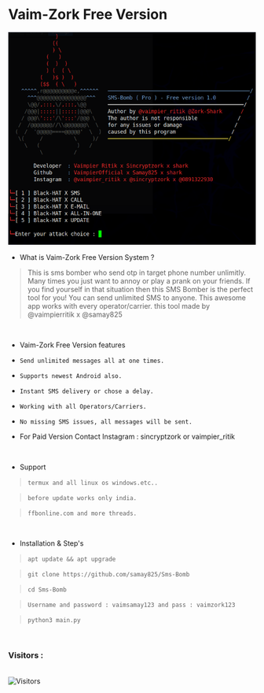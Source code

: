# Vaim-Zork Free Version 
<img src="VaimZork.png"><br>




- What is Vaim-Zork Free Version System  ?
> This is sms bomber who send otp in target phone number unlimitly.
> Many times you just want to annoy or play a prank on your friends.
> If you find yourself in that situation then this SMS Bomber is the perfect tool for you!
> You can send unlimited SMS to anyone. This awesome app works with every operator/carrier.
> this tool made by @vaimpierritik x @samay825 

<br>


- Vaim-Zork Free Version features 

* `Send unlimited messages all at one times.`

* `Supports newest Android also.`

* `Instant SMS delivery or chose a delay.`

* `Working with all Operators/Carriers.`

* `No missing SMS issues, all messages will be sent.`

*  For Paid Version Contact Instagram : sincryptzork or vaimpier_ritik 

<br>

- Support

> `termux and all linux os windows.etc..`

> `before update works only india.`

> `ffbonline.com and more threads.`
 
 <br>

- Installation & Step's
 
> `apt update && apt upgrade`
 
> `git clone https://github.com/samay825/Sms-Bomb`
 
> `cd Sms-Bomb`  

> `Username and password : vaimsamay123 and pass : vaimzork123`
 
> `python3 main.py`



<br>

<h3>Visitors :</h3>
<br>
<img src="https://profile-counter.glitch.me/samay825/count.svg" alt="Visitors">


